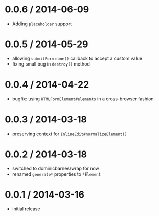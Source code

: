# 0.0.6 / 2014-06-09
 * Adding `placeholder` support

# 0.0.5 / 2014-05-29
 * allowing `submitForm` `done()` callback to accept a custom value
 * fixing small bug in `destroy()` method

# 0.0.4 / 2014-04-22
 * bugfix: using `HTMLFormElement#elements` in a cross-browser fashion

# 0.0.3 / 2014-03-18
 * preserving context for `InlineEdit#normalizeElement()`

# 0.0.2 / 2014-03-18
 * switched to dominicbarnes/wrap for now
 * renamed `generate*` properties to `*Element`

# 0.0.1 / 2014-03-16
 * initial release

